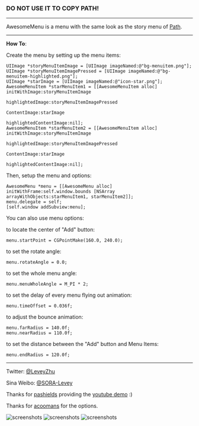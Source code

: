 ### DO NOT USE IT TO COPY PATH! 

---

AwesomeMenu is a menu with the same look as the story menu of [Path](https://path.com/).

---

**How To**:


Create the menu by setting up the menu items:

	UIImage *storyMenuItemImage = [UIImage imageNamed:@"bg-menuitem.png"];
	UIImage *storyMenuItemImagePressed = [UIImage imageNamed:@"bg-menuitem-highlighted.png"];
	UIImage *starImage = [UIImage imageNamed:@"icon-star.png"];
    AwesomeMenuItem *starMenuItem1 = [[AwesomeMenuItem alloc] initWithImage:storyMenuItemImage
                                                               highlightedImage:storyMenuItemImagePressed 
                                                                   ContentImage:starImage 
                                                        highlightedContentImage:nil];
	AwesomeMenuItem *starMenuItem2 = [[AwesomeMenuItem alloc] initWithImage:storyMenuItemImage
                                                               highlightedImage:storyMenuItemImagePressed 
                                                                   ContentImage:starImage 
                                                        highlightedContentImage:nil];

Then, setup the menu and options:

	AwesomeMenu *menu = [[AwesomeMenu alloc] initWithFrame:self.window.bounds [NSArray arrayWithObjects:starMenuItem1, starMenuItem2]];
	menu.delegate = self;
	[self.window addSubview:menu];

You can also use menu options:

to locate the center of "Add" button:

	menu.startPoint = CGPointMake(160.0, 240.0);

to set the rotate angle:

	menu.rotateAngle = 0.0;

to set the whole menu angle:

	menu.menuWholeAngle = M_PI * 2;

to set the delay of every menu flying out animation:

	menu.timeOffset = 0.036f;

to adjust the bounce animation:

	menu.farRadius = 140.0f;
	menu.nearRadius = 110.0f;

to set the distance between the "Add" button and Menu Items:

	menu.endRadius = 120.0f;

---

Twitter: [@LeveyZhu](https://twitter.com/#!/LeveyZhu) 

Sina Weibo: [@SORA-Levey](http://weibo.com/leveyzhu) 

Thanks for [pashields](https://github.com/pashields) providing the [youtube demo](http://www.youtube.com/watch?v=vddaYMtETjo) :)

Thanks for [acoomans](https://github.com/acoomans/QuadCurveMenu) for the options.


![screenshots](http://k.minus.com/ib1kHc4lnLB8bd.gif) ![screenshots](http://k.minus.com/iovTFVTQQ192K.gif) ![screenshots](http://k.minus.com/i4BrO2tfCJxzk.gif)
